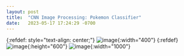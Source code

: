 ```yaml
---
layout: post
title:  "CNN Image Processing: Pokemon Classifier"
date:   2023-05-17 17:24:29 -0700
---
```


{:refdef: style="text-align: center;"}
![image](https://tom1779.github.io/TomWebsite/assets/images/pokemon1.jpg){:width="400"}
{:refdef}
![image](https://tom1779.github.io/TomWebsite/assets/images/pokemon2.jpg){:height="600"}
![image](https://tom1779.github.io/TomWebsite/assets/images/pokemon3.jpg){:width="1000"}
